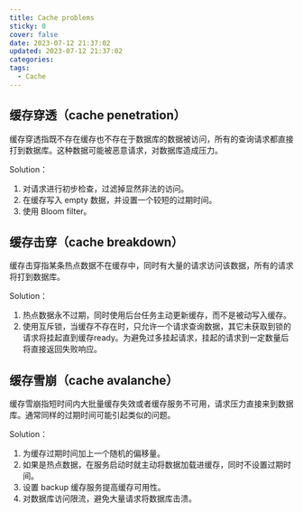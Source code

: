 ```yaml
---
title: Cache problems
sticky: 0
cover: false
date: 2023-07-12 21:37:02
updated: 2023-07-12 21:37:02
categories:
tags:
  - Cache
---
```


## 缓存穿透（cache penetration）

缓存穿透指既不存在缓存也不存在于数据库的数据被访问，所有的查询请求都直接打到数据库。这种数据可能被恶意请求，对数据库造成压力。

Solution：

1. 对请求进行初步检查，过滤掉显然非法的访问。
2. 在缓存写入 empty 数据，并设置一个较短的过期时间。
3. 使用 Bloom filter。

## 缓存击穿（cache breakdown）

缓存击穿指某条热点数据不在缓存中，同时有大量的请求访问该数据，所有的请求将打到数据库。

Solution：

1. 热点数据永不过期，同时使用后台任务主动更新缓存，而不是被动写入缓存。
2. 使用互斥锁，当缓存不存在时，只允许一个请求查询数据，其它未获取到锁的请求将挂起直到缓存ready。为避免过多挂起请求，挂起的请求到一定数量后将直接返回失败响应。

## 缓存雪崩（cache avalanche）

缓存雪崩指短时间内大批量缓存失效或者缓存服务不可用，请求压力直接来到数据库。通常同样的过期时间可能引起类似的问题。

Solution：

1. 为缓存过期时间加上一个随机的偏移量。
2. 如果是热点数据，在服务启动时就主动将数据加载进缓存，同时不设置过期时间。
3. 设置 backup 缓存服务提高缓存可用性。
4. 对数据库访问限流，避免大量请求将数据库击溃。
